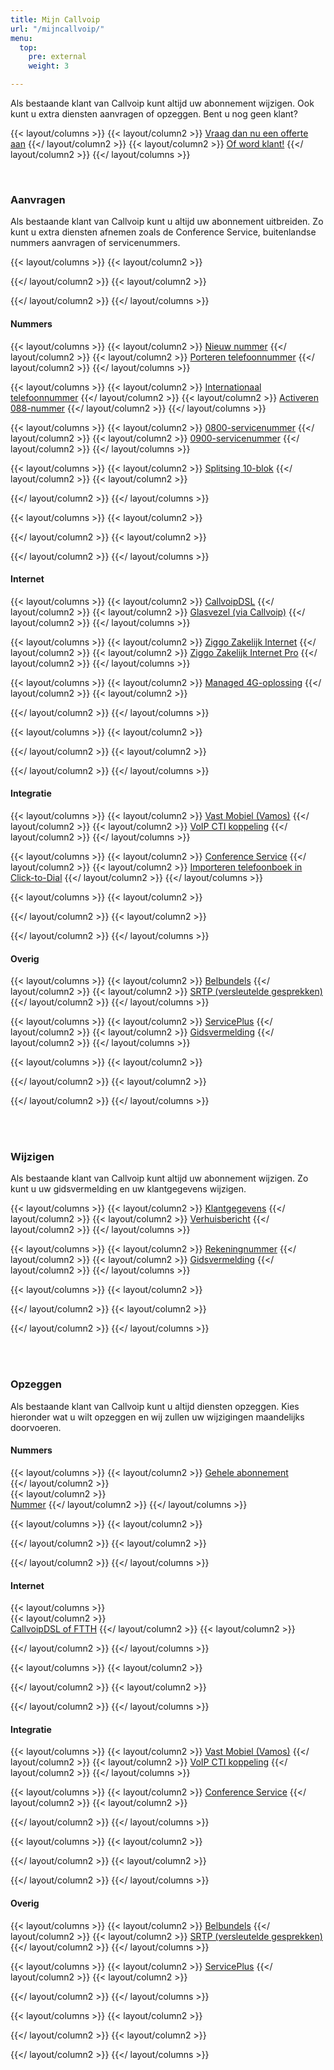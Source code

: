 ```yaml
---
title: Mijn Callvoip
url: "/mijncallvoip/"
menu:
  top:
    pre: external
    weight: 3

---
```

Als bestaande klant van Callvoip kunt altijd uw abonnement wijzigen. Ook kunt u extra diensten aanvragen of opzeggen. Bent u nog geen klant?

{{< layout/columns >}}
{{< layout/column2 >}}
<a href="/offerte/" class="button button-secondary">Vraag dan nu een offerte aan</a>
{{</ layout/column2 >}}
{{< layout/column2 >}}
<a href="https://www.callvoip.nl/download/callvoip/CallVoip_telefonie_aanvraagformulier.pdf" class="button">Of word klant!</a>
{{</ layout/column2 >}}
{{</ layout/columns >}}

<br>

### Aanvragen

Als bestaande klant van Callvoip kunt u altijd uw abonnement uitbreiden. Zo kunt u extra diensten afnemen zoals de Conference Service, buitenlandse nummers aanvragen of servicenummers.

{{< layout/columns >}}
{{< layout/column2 >}}

{{</ layout/column2 >}}
{{< layout/column2 >}}

{{</ layout/column2 >}}
{{</ layout/columns >}}

#### Nummers

{{< layout/columns >}}
{{< layout/column2 >}}
[Nieuw nummer](/aanvragen/nummer/)
{{</ layout/column2 >}}
{{< layout/column2 >}}
[Porteren telefoonnummer](/aanvragen/portering/)
{{</ layout/column2 >}}
{{</ layout/columns >}}

{{< layout/columns >}}
{{< layout/column2 >}}
[Internationaal telefoonnummer](/aanvragen/internationaal-nummer/)
{{</ layout/column2 >}}
{{< layout/column2 >}}
[Activeren 088-nummer](/aanvragen/088-blok-activatie/)
{{</ layout/column2 >}}
{{</ layout/columns >}}

{{< layout/columns >}}
{{< layout/column2 >}}
[0800-servicenummer](/aanvragen/0800-activatie/)
{{</ layout/column2 >}}
{{< layout/column2 >}}
[0900-servicenummer](/aanvragen/0900-activatie/)
{{</ layout/column2 >}}
{{</ layout/columns >}}

{{< layout/columns >}}
{{< layout/column2 >}}
[Splitsing 10-blok](/aanvragen/splitsing-10-blok/)
{{</ layout/column2 >}}
{{< layout/column2 >}}

{{</ layout/column2 >}}
{{</ layout/columns >}}

{{< layout/columns >}}
{{< layout/column2 >}}

{{</ layout/column2 >}}
{{< layout/column2 >}}

{{</ layout/column2 >}}
{{</ layout/columns >}}

#### Internet

{{< layout/columns >}}
{{< layout/column2 >}}
[CallvoipDSL](https://www.callvoip.nl/download/callvoip/callvoip-adsl-vdsl_aanvraagformulier.pdf)
{{</ layout/column2 >}}
{{< layout/column2 >}}
[Glasvezel (via Callvoip)](http://www.simmpl.nl/downloads/callvoip_ftth_aanvraagformulier.pdf)
{{</ layout/column2 >}}
{{</ layout/columns >}}

{{< layout/columns >}}
{{< layout/column2 >}}
[Ziggo Zakelijk Internet](https://www.callvoip.nl/download/callvoip/callvoip_aanvraagformulier_ziggo-connect-zzp.pdf)
{{</ layout/column2 >}}
{{< layout/column2 >}}
[Ziggo Zakelijk Internet Pro](https://www.callvoip.nl/download/callvoip/callvoip_aanvraagformulier_ziggo-connect-mkb.pdf)
{{</ layout/column2 >}}
{{</ layout/columns >}}

{{< layout/columns >}}
{{< layout/column2 >}}
[Managed 4G-oplossing](/aanvragen/managed-4g/)
{{</ layout/column2 >}}
{{< layout/column2 >}}

{{</ layout/column2 >}}
{{</ layout/columns >}}

{{< layout/columns >}}
{{< layout/column2 >}}

{{</ layout/column2 >}}
{{< layout/column2 >}}

{{</ layout/column2 >}}
{{</ layout/columns >}}

#### Integratie

{{< layout/columns >}}
{{< layout/column2 >}}
[Vast Mobiel (Vamos)](/aanvragen/vamos/)
{{</ layout/column2 >}}
{{< layout/column2 >}}
[VoIP CTI koppeling](/aanvragen/voip-cti/)
{{</ layout/column2 >}}
{{</ layout/columns >}}

{{< layout/columns >}}
{{< layout/column2 >}}
[Conference Service](/aanvragen/conference/)
{{</ layout/column2 >}}
{{< layout/column2 >}}
[Importeren telefoonboek in Click-to-Dial](/aanvragen/importeren-telefoonboek-c2d/)
{{</ layout/column2 >}}
{{</ layout/columns >}}

{{< layout/columns >}}
{{< layout/column2 >}}

{{</ layout/column2 >}}
{{< layout/column2 >}}

{{</ layout/column2 >}}
{{</ layout/columns >}}

#### Overig

{{< layout/columns >}}
{{< layout/column2 >}}
[Belbundels](/aanvragen/belbundel/)
{{</ layout/column2 >}}
{{< layout/column2 >}}
[SRTP (versleutelde gesprekken)](/aanvragen/srtp/)
{{</ layout/column2 >}}
{{</ layout/columns >}}

{{< layout/columns >}}
{{< layout/column2 >}}
[ServicePlus](/aanvragen/serviceplus/)
{{</ layout/column2 >}}
{{< layout/column2 >}}
[Gidsvermelding](/aanvragen/gidsvermelding/)
{{</ layout/column2 >}}
{{</ layout/columns >}}

{{< layout/columns >}}
{{< layout/column2 >}}

{{</ layout/column2 >}}
{{< layout/column2 >}}

{{</ layout/column2 >}}
{{</ layout/columns >}}

<br><br>

### Wijzigen

Als bestaande klant van Callvoip kunt altijd uw abonnement wijzigen. Zo kunt u uw gidsvermelding en uw klantgegevens wijzigen.

{{< layout/columns >}}
{{< layout/column2 >}}
[Klantgegevens](/wijzigen/klantgegevens/)
{{</ layout/column2 >}}
{{< layout/column2 >}}
[Verhuisbericht](/wijzigen/verhuisbericht/)
{{</ layout/column2 >}}
{{</ layout/columns >}}

{{< layout/columns >}}
{{< layout/column2 >}}
[Rekeningnummer](/wijzigen/rekeningnummer/)
{{</ layout/column2 >}}
{{< layout/column2 >}}
[Gidsvermelding](/wijzigen/gidsvermelding/)
{{</ layout/column2 >}}
{{</ layout/columns >}}

{{< layout/columns >}}
{{< layout/column2 >}}

{{</ layout/column2 >}}
{{< layout/column2 >}}

{{</ layout/column2 >}}
{{</ layout/columns >}}

<br><br>

### Opzeggen

Als bestaande klant van Callvoip kunt u altijd diensten opzeggen. Kies hieronder wat u wilt opzeggen en wij zullen uw wijzigingen maandelijks doorvoeren.

#### Nummers

{{< layout/columns >}}
{{< layout/column2 >}}
[Gehele abonnement](/opzeggen/abonnement/)  
{{</ layout/column2 >}}  
{{< layout/column2 >}}  
[Nummer](/opzeggen/nummer/)
{{</ layout/column2 >}}
{{</ layout/columns >}}

{{< layout/columns >}}
{{< layout/column2 >}}

{{</ layout/column2 >}}
{{< layout/column2 >}}

{{</ layout/column2 >}}
{{</ layout/columns >}}

#### Internet

{{< layout/columns >}}  
{{< layout/column2 >}}  
[CallvoipDSL of FTTH](/opzeggen/internet-callvoip/)
{{</ layout/column2 >}}
{{< layout/column2 >}}

{{</ layout/column2 >}}
{{</ layout/columns >}}

{{< layout/columns >}}
{{< layout/column2 >}}

{{</ layout/column2 >}}
{{< layout/column2 >}}

{{</ layout/column2 >}}
{{</ layout/columns >}}

#### Integratie

{{< layout/columns >}}
{{< layout/column2 >}}
[Vast Mobiel (Vamos)](/opzeggen/vamos/)
{{</ layout/column2 >}}
{{< layout/column2 >}}
[VoIP CTI koppeling](opzeggen/voipcti/)
{{</ layout/column2 >}}
{{</ layout/columns >}}

{{< layout/columns >}}
{{< layout/column2 >}}
[Conference Service](/opzeggen/conference/)
{{</ layout/column2 >}}
{{< layout/column2 >}}

{{</ layout/column2 >}}
{{</ layout/columns >}}

{{< layout/columns >}}
{{< layout/column2 >}}

{{</ layout/column2 >}}
{{< layout/column2 >}}

{{</ layout/column2 >}}
{{</ layout/columns >}}

#### Overig

{{< layout/columns >}}
{{< layout/column2 >}}
[Belbundels](/opzeggen/belbundel/)
{{</ layout/column2 >}}
{{< layout/column2 >}}
[SRTP (versleutelde gesprekken)](/opzeggen/srtp/)
{{</ layout/column2 >}}
{{</ layout/columns >}}

{{< layout/columns >}}
{{< layout/column2 >}}
[ServicePlus](/opzeggen/serviceplus/)
{{</ layout/column2 >}}
{{< layout/column2 >}}

{{</ layout/column2 >}}
{{</ layout/columns >}}

{{< layout/columns >}}
{{< layout/column2 >}}

{{</ layout/column2 >}}
{{< layout/column2 >}}

{{</ layout/column2 >}}
{{</ layout/columns >}}